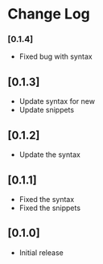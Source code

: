 # Change Log
### [0.1.4]
- Fixed bug with syntax
## [0.1.3]
- Update syntax for new 
- Update snippets
## [0.1.2]
- Update the syntax
## [0.1.1]
- Fixed the syntax
- Fixed the snippets
## [0.1.0]

- Initial release